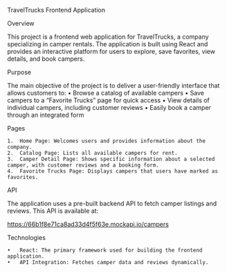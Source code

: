 TravelTrucks Frontend Application

Overview

This project is a frontend web application for TravelTrucks, a company specializing in camper rentals. The application is built using React and provides an interactive platform for users to explore, save favorites, view details, and book campers.

Purpose

The main objective of the project is to deliver a user-friendly interface that allows customers to:
• Browse a catalog of available campers
• Save campers to a “Favorite Trucks” page for quick access
• View details of individual campers, including customer reviews
• Easily book a camper through an integrated form

Pages

    1.	Home Page: Welcomes users and provides information about the company.
    2.	Catalog Page: Lists all available campers for rent.
    3.	Camper Detail Page: Shows specific information about a selected camper, with customer reviews and a booking form.
    4.	Favorite Trucks Page: Displays campers that users have marked as favorites.

API

The application uses a pre-built backend API to fetch camper listings and reviews. This API is available at:

https://66b1f8e71ca8ad33d4f5f63e.mockapi.io/campers

Technologies

    •	React: The primary framework used for building the frontend application.
    •	API Integration: Fetches camper data and reviews dynamically.
